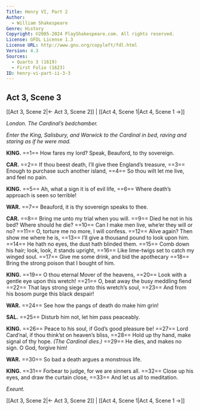 ```yaml
---
Title: Henry VI, Part 2
Author: 
  - William Shakespeare
Genre: History
Copyright: ©2005-2024 PlayShakespeare.com. All rights reserved.
License: GFDL License 1.3
License URL: http://www.gnu.org/copyleft/fdl.html
Version: 4.3
Sources:
  - Quarto 3 (1619)
  - First Folio (1623)
ID: henry-vi-part-ii-3-3
---
```


## Act 3, Scene 3
[[Act 3, Scene 2|← Act 3, Scene 2]] | [[Act 4, Scene 1|Act 4, Scene 1 →]]

*London. The Cardinal’s bedchamber.*

*Enter the King, Salisbury, and Warwick to the Cardinal in bed, raving and staring as if he were mad.*

**KING.**
==1== How fares my lord? Speak, Beauford, to thy sovereign.

**CAR.**
==2== If thou beest death, I’ll give thee England’s treasure,
==3== Enough to purchase such another island,
==4== So thou wilt let me live, and feel no pain.

**KING.**
==5== Ah, what a sign it is of evil life,
==6== Where death’s approach is seen so terrible!

**WAR.**
==7== Beauford, it is thy sovereign speaks to thee.

**CAR.**
==8== Bring me unto my trial when you will.
==9== Died he not in his bed? Where should he die?
==10== Can I make men live, whe’er they will or no?
==11== O, torture me no more, I will confess.
==12== Alive again? Then show me where he is,
==13== I’ll give a thousand pound to look upon him.
==14== He hath no eyes, the dust hath blinded them.
==15== Comb down his hair; look, look, it stands upright,
==16== Like lime-twigs set to catch my winged soul.
==17== Give me some drink, and bid the apothecary
==18== Bring the strong poison that I bought of him.

**KING.**
==19== O thou eternal Mover of the heavens,
==20== Look with a gentle eye upon this wretch!
==21== O, beat away the busy meddling fiend
==22== That lays strong siege unto this wretch’s soul,
==23== And from his bosom purge this black despair!

**WAR.**
==24== See how the pangs of death do make him grin!

**SAL.**
==25== Disturb him not, let him pass peaceably.

**KING.**
==26== Peace to his soul, if God’s good pleasure be!
==27== Lord Card’nal, if thou think’st on heaven’s bliss,
==28== Hold up thy hand, make signal of thy hope.
*(The Cardinal dies.)*
==29== He dies, and makes no sign. O God, forgive him!

**WAR.**
==30== So bad a death argues a monstrous life.

**KING.**
==31== Forbear to judge, for we are sinners all.
==32== Close up his eyes, and draw the curtain close,
==33== And let us all to meditation.

*Exeunt.*

[[Act 3, Scene 2|← Act 3, Scene 2]] | [[Act 4, Scene 1|Act 4, Scene 1 →]]
